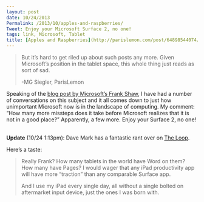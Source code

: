 ```yaml
---
layout: post
date: 10/24/2013
Permalink: /2013/10/apples-and-raspberries/
Tweet: Enjoy your Microsoft Surface 2, no one!
tags: link, Microsoft, Tablet
title: [Apples and Raspberries](http://parislemon.com/post/64898544074/apples-and-oranges-and-sour-grapes)
---
```


<blockquote>
<p><span>But it’s hard to get riled up about such posts any more. Given Microsoft’s position in the tablet space, this whole thing just reads as sort of sad.</span></p>
<p>-MG Siegler, ParisLemon</p>
</blockquote>

<p>Speaking of the <a href="http://blogs.technet.com/b/microsoft_blog/archive/2013/10/23/apples-and-oranges.aspx" title="Apples and Oranges - Microsoft Blog">blog post by Microsoft&#8217;s Frank Shaw</a>, I have had a number of conversations on this subject and it all comes down to just how unimportant Microsoft now is in the landscape of computing. My comment: &#8220;How many more missteps does it take before Microsoft realizes that it is not in a good place?&#8221; Apparently, a few more. Enjoy your Surface 2, no one!</p>

<p><br/><strong>Update</strong> (10/24&#160;1:13pm): Dave Mark has a fantastic rant over on <a href="http://www.loopinsight.com/2013/10/24/microsofts-frank-shaw-calls-out-apple-and-the-reality-distortion-field/">The Loop</a>.</p>

<p>Here&#8217;s a taste:</p>

<blockquote>
  <p>Really Frank? How many tablets in the world have Word on them? How many have Pages? I would wager that any iPad productivity app will have more “traction” than any comparable Surface app.</p>
  
  <p>And I use my iPad every single day, all without a single bolted on aftermarket input device, just the ones I was born with.</p>
</blockquote>

<p><br/></p>